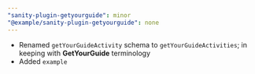 ```yaml
---
"sanity-plugin-getyourguide": minor
"@example/sanity-plugin-getyourguide": none
---
```


- Renamed `getYourGuideActivity` schema to `getYourGuideActivities`; in keeping with **GetYourGuide** terminology
- Added `example`
